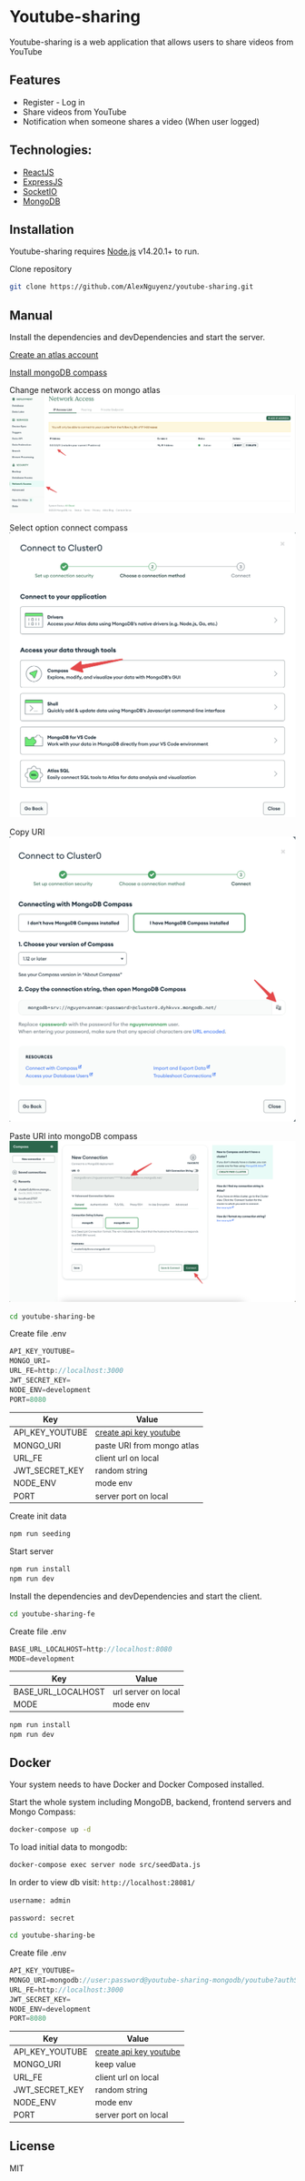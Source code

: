 # Youtube-sharing

Youtube-sharing is a web application that allows users to share videos from YouTube

## Features

- Register - Log in
- Share videos from YouTube
- Notification when someone shares a video (When user logged)

## Technologies:

- [ReactJS]
- [ExpressJS]
- [SocketIO]
- [MongoDB]

## Installation

Youtube-sharing requires [Node.js](https://nodejs.org/) v14.20.1+ to run.

Clone repository

```sh
git clone https://github.com/AlexNguyenz/youtube-sharing.git
```

## Manual

Install the dependencies and devDependencies and start the server.

[Create an atlas account]

[Install mongoDB compass]

Change network access on mongo atlas
![change network access](./images/network_access.png)

Select option connect compass
![select option connect compass](./images/select_connect_compass.png)

Copy URI
![copy uri](./images/uri.png)

Paste URI into mongoDB compass
![connect db](./images/connect_mongo_compass.png)

```sh
cd youtube-sharing-be
```

Create file .env

```js
API_KEY_YOUTUBE=
MONGO_URI=
URL_FE=http://localhost:3000
JWT_SECRET_KEY=
NODE_ENV=development
PORT=8080
```

| Key             | Value                      |
| --------------- | -------------------------- |
| API_KEY_YOUTUBE | [create api key youtube]   |
| MONGO_URI       | paste URI from mongo atlas |
| URL_FE          | client url on local        |
| JWT_SECRET_KEY  | random string              |
| NODE_ENV        | mode env                   |
| PORT            | server port on local       |

Create init data

```sh
npm run seeding
```

Start server

```sh
npm run install
npm run dev
```

Install the dependencies and devDependencies and start the client.

```sh
cd youtube-sharing-fe
```

Create file .env

```js
BASE_URL_LOCALHOST=http://localhost:8080
MODE=development
```

| Key                | Value               |
| ------------------ | ------------------- |
| BASE_URL_LOCALHOST | url server on local |
| MODE               | mode env            |

```sh
npm run install
npm run dev
```

## Docker

Your system needs to have Docker and Docker Composed installed.

Start the whole system including MongoDB, backend, frontend servers and Mongo Compass:

```sh
docker-compose up -d
```

To load initial data to mongodb:

```sh
docker-compose exec server node src/seedData.js
```

In order to view db visit:
`http://localhost:28081/`

`username: admin`

`password: secret`

```sh
cd youtube-sharing-be
```

Create file .env

```js
API_KEY_YOUTUBE=
MONGO_URI=mongodb://user:password@youtube-sharing-mongodb/youtube?authSource=admin&authMechanism=SCRAM-SHA-1
URL_FE=http://localhost:3000
JWT_SECRET_KEY=
NODE_ENV=development
PORT=8080
```

| Key             | Value                    |
| --------------- | ------------------------ |
| API_KEY_YOUTUBE | [create api key youtube] |
| MONGO_URI       | keep value               |
| URL_FE          | client url on local      |
| JWT_SECRET_KEY  | random string            |
| NODE_ENV        | mode env                 |
| PORT            | server port on local     |

## License

MIT

[//]: # "These are reference links used in the body of this note and get stripped out when the markdown processor does its job. There is no need to format nicely because it shouldn't be seen. Thanks SO - http://stackoverflow.com/questions/4823468/store-comments-in-markdown-syntax"
[ReactJS]: https://react.dev/
[ExpressJS]: https://expressjs.com/
[SocketIO]: https://socket.io/
[MongoDB]: https://www.mongodb.com/
[Install mongoDB compass]: https://www.mongodb.com/docs/compass/current/install/
[Create an atlas account]: https://medium.com/@zzpzaf.se/mongodb-atlas-free-shared-database-cluster-891435bec3a9
[create api key youtube]: https://www.magetop.com/blog/cach-lay-api-key-youtube/#:~:text=C%C3%A1c%20b%C6%B0%E1%BB%9Bc%20%C4%91%E1%BB%83%20l%E1%BA%A5y%20API%20key%20YouTube,-B%C6%B0%E1%BB%9Bc%201%3A%20T%E1%BA%A1o&text=T%E1%BA%A1i%20Library%20c%C3%A1c%20b%E1%BA%A1n%20search,CREDENTIALS%20%C4%91%E1%BB%83%20t%E1%BA%A1o%20API%20key.

